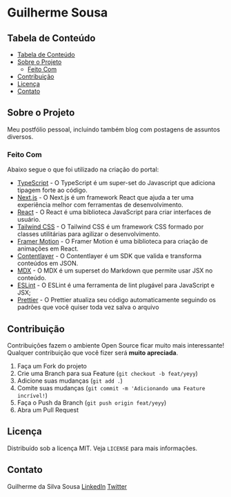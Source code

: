 # Guilherme Sousa

<!-- TABLE OF CONTENTS -->

## Tabela de Conteúdo

- [Tabela de Conteúdo](#tabela-de-conte%C3%BAdo)
- [Sobre o Projeto](#sobre-o-projeto)
  - [Feito Com](#feito-com)
- [Contribuição](#contribui%C3%A7%C3%A3o)
- [Licença](#licen%C3%A7a)
- [Contato](#contato)

<!-- ABOUT THE PROJECT -->

## Sobre o Projeto

Meu postfólio pessoal, incluindo também blog com postagens de assuntos diversos.

### Feito Com

Abaixo segue o que foi utilizado na criação do portal:

- [TypeScript](https://www.typescriptlang.org/) - O TypeScript é um super-set do Javascript que adiciona tipagem forte ao código.
- [Next.js](https://nextjs.org/) - O Next.js é um framework React que ajuda a ter uma experiência melhor com ferramentas de desenvolvimento.
- [React](https://pt-br.reactjs.org/) - O React é uma biblioteca JavaScript para criar interfaces de usuário.
- [Tailwind CSS](https://tailwindcss.com/) - O Tailwind CSS é um framework CSS formado por classes utilitárias para agilizar o desenvolvimento.
- [Framer Motion](https://www.framer.com/motion/) - O Framer Motion é uma biblioteca para criação de animações em React.
- [Contentlayer](https://www.framer.com/motion/) - O Contentlayer é um SDK que valida e transforma conteúdos em JSON.
- [MDX](https://mdxjs.com/) - O MDX é um superset do Markdown que permite usar JSX no conteúdo.
- [ESLint](https://eslint.org/) - O ESLint é uma ferramenta de lint plugável para JavaScript e JSX;
- [Prettier](https://prettier.io/) - O Prettier atualiza seu código automaticamente seguindo os padrões que você quiser toda vez salva o arquivo

<!-- CONTRIBUTING -->

## Contribuição

Contribuições fazem o ambiente Open Source ficar muito mais interessante! Qualquer contribuição que você fizer será **muito apreciada**.

1. Faça um Fork do projeto
2. Crie uma Branch para sua Feature (`git checkout -b feat/yeyy`)
3. Adicione suas mudanças (`git add .`)
4. Comite suas mudanças (`git commit -m 'Adicionando uma Feature incrível!`)
5. Faça o Push da Branch (`git push origin feat/yeyy`)
6. Abra um Pull Request

<!-- LICENSE -->

## Licença

Distribuído sob a licença MIT. Veja `LICENSE` para mais informações.

<!-- CONTACT -->

## Contato

Guilherme da Silva Sousa
[LinkedIn](https://linkedin.com/in/guilhermedasilvasousa)
[Twitter](https://twitter.com/krteazy)
